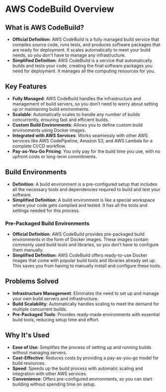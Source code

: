 # AWS CodeBuild Overview

## What is AWS CodeBuild?
- **Official Definition**: AWS CodeBuild is a fully managed build service that compiles source code, runs tests, and produces software packages that are ready for deployment. It scales automatically to meet your build needs, so you don't have to manage any infrastructure.
- **Simplified Definition**: AWS CodeBuild is a service that automatically builds and tests your code, creating the final software packages you need for deployment. It manages all the computing resources for you.

## Key Features
- **Fully Managed**: AWS CodeBuild handles the infrastructure and management of build servers, so you don’t need to worry about setting up or maintaining build environments.
- **Scalable**: Automatically scales to handle any number of builds concurrently, ensuring fast and efficient builds.
- **Custom Build Environments**: Allows you to define custom build environments using Docker images.
- **Integrated with AWS Services**: Works seamlessly with other AWS services like AWS CodePipeline, Amazon S3, and AWS Lambda for a complete CI/CD workflow.
- **Pay-as-You-Go Pricing**: You only pay for the build time you use, with no upfront costs or long-term commitments.

## Build Environments
- **Definition**: A build environment is a pre-configured setup that includes all the necessary tools and dependencies required to build and test your software.
- **Simplified Definition**: A build environment is like a special workspace where your code gets compiled and tested. It has all the tools and settings needed for this process.

### Pre-Packaged Build Environments
- **Official Definition**: AWS CodeBuild provides pre-packaged build environments in the form of Docker images. These images contain commonly used build tools and libraries, so you don’t have to configure them manually.
- **Simplified Definition**: AWS CodeBuild offers ready-to-use Docker images that come with popular build tools and libraries already set up. This saves you from having to manually install and configure these tools.

## Problems Solved
- **Infrastructure Management**: Eliminates the need to set up and manage your own build servers and infrastructure.
- **Build Scalability**: Automatically handles scaling to meet the demand for multiple concurrent builds.
- **Pre-Packaged Tools**: Provides ready-made environments with essential build tools, reducing setup time and effort.

## Why It's Used
- **Ease of Use**: Simplifies the process of setting up and running builds without managing servers.
- **Cost-Effective**: Reduces costs by providing a pay-as-you-go model for build resources.
- **Speed**: Speeds up the build process with automatic scaling and integration with other AWS services.
- **Convenience**: Offers pre-configured environments, so you can start building without spending time on setup.

